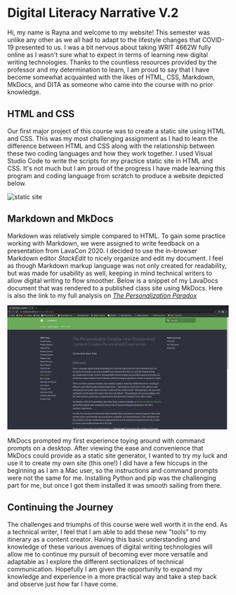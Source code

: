 # Digital Literacy Narrative V.2

Hi, my name is Rayna and welcome to my website! This semester was unlike any other as we all had to adapt to the lifestyle changes that COVID-19 presented to us. I was a bit nervous about taking WRIT 4662W fully online as I wasn't sure what to expect in terms of learning new digital writing technologies. Thanks to the countless resources provided by the professor and my determination to learn, I am proud to say that I have become somewhat acquainted with the likes of HTML, CSS, Markdown, MkDocs, and DITA as someone who came into the course with no prior knowledge.

## HTML and CSS

Our first major project of this course was to create a static site using HTML and CSS. This was my most challenging assignment as I had to learn the difference between HTML and CSS along with the relationship between these two coding languages and how they work together. I used Visual Studio Code to write the scripts for my practice static site in HTML and CSS. It's not much but I am proud of the progress I have made learning this program and coding language from scratch to produce a website depicted below.

![static site](Static_site.png)

## Markdown and MkDocs 

Markdown was relatively simple compared to HTML. To gain some practice working with Markdown, we were assigned to write feedback on a presentation from LavaCon 2020. I decided to use the in-browser Markdown editor *StackEdit* to nicely organize and edit my document. I feel as though Markdown markup language was not only created for readability, but was made for usability as well, keeping in mind technical writers to allow digital writing to flow smoother. Below is a snippet of my LavaDocs document that was rendered to a published class site using MkDocs. Here is also the link to my full analysis on [*The Personalization Paradox*](https://danieljcard1.github.io/lavadocs/4662/taylor/)

![Markdown](Markdown.png)

MkDocs prompted my first experience toying around with command prompts on a desktop. After viewing the ease and convenience that MkDocs could provide as a static site generator, I wanted to try my luck and use it to create my own site (this one!) I did have a few hiccups in the beginning as I am a Mac user, so the instructions and command prompts were not the same for me. Installing Python and pip was the challenging part for me, but once I got them installed it was smooth sailing from there. 

## Continuing the Journey

The challenges and triumphs of this course were well worth it in the end. As a technical writer, I feel that I am able to add these new "tools" to my itinerary as a content creator. Having this basic understanding and knowledge of these various avenues of digital writing technologies will allow me to continue my pursuit of becoming ever more versatile and adaptable as I explore the different sectionalizes of technical communication. Hopefully I am given the opportunity to expand my knowledge and experience in a more practical way and take a step back and observe just how far I have come.



